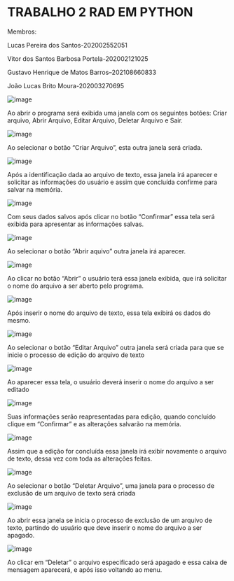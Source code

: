 # TRABALHO 2 RAD EM PYTHON
Membros: 

Lucas Pereira dos Santos-202002552051

Vitor dos Santos Barbosa Portela-202002121025

Gustavo Henrique de Matos Barros–202108660833

João Lucas Brito Moura-202003270695


![image](https://user-images.githubusercontent.com/112867758/200859977-ad0d2651-2489-4108-a09f-d73b62083056.png)

Ao abrir o programa será exibida uma janela com os seguintes botões: Criar arquivo, Abrir Arquivo, 
Editar Arquivo, Deletar Arquivo e Sair.

![image](https://user-images.githubusercontent.com/112867758/200860209-474703e4-3f62-4bac-b878-870c7517a762.png)

Ao selecionar o botão “Criar Arquivo”, esta outra janela será criada.

![image](https://user-images.githubusercontent.com/112867758/201114258-6cb2ed64-3ee2-4266-97d1-a61ca83a5456.png)

Após a identificação dada ao arquivo de texto, essa janela irá aparecer e solicitar as informações do 
usuário e assim que concluída confirme para salvar na memória.

![image](https://user-images.githubusercontent.com/112867758/201114175-4f51918e-2f70-4f86-99e8-f81dc25dd7f3.png)

Com seus dados salvos após clicar no botão “Confirmar” essa tela será exibida para apresentar as 
informações salvas.

![image](https://user-images.githubusercontent.com/112867758/200860951-a0d18115-0911-495e-b5e8-8fd400ef6ba3.png)

Ao selecionar o botão “Abrir aquivo” outra janela irá aparecer.

![image](https://user-images.githubusercontent.com/112867758/200861053-dfd755e4-1220-4af0-a2fa-4a51d6885e9e.png)

Ao clicar no botão “Abrir” o usuário terá essa janela exibida, que irá solicitar o nome do arquivo a ser 
aberto pelo programa.

![image](https://user-images.githubusercontent.com/112867758/201114034-3cd113c6-b6f0-4c08-9e67-626aeb552f63.png)

Após inserir o nome do arquivo de texto, essa tela exibirá os dados do mesmo.

![image](https://user-images.githubusercontent.com/112867758/200861820-32eca84c-606f-45e1-92cd-ce00c4731293.png)

Ao selecionar o botão “Editar Arquivo” outra janela será criada para que se inicie o processo de 
edição do arquivo de texto

![image](https://user-images.githubusercontent.com/112867758/200861917-ec5b6ac7-0d88-4daa-a3e7-dacfd52cd818.png)

Ao aparecer essa tela, o usuário deverá inserir o nome do arquivo a ser editado

![image](https://user-images.githubusercontent.com/112867758/201113903-77d691b0-55ff-4920-9463-8bb050870c59.png)

Suas informações serão reapresentadas para edição, quando concluído clique em “Confirmar” e as 
alterações salvarão na memória.

![image](https://user-images.githubusercontent.com/112867758/201113688-0117b0d5-1b6b-40e7-9fc6-ea2a66892867.png)

Assim que a edição for concluída essa janela irá exibir novamente o arquivo de texto, dessa vez com 
toda as alterações feitas.

![image](https://user-images.githubusercontent.com/112867758/200862730-6152c711-0ee8-4b2e-88af-150c6d3c3ce7.png)

Ao selecionar o botão “Deletar Arquivo”, uma janela para o processo de exclusão de um arquivo de 
texto será criada

![image](https://user-images.githubusercontent.com/112867758/200862902-9ed0ed5a-b15b-477f-8b55-19a02ce3720e.png)

Ao abrir essa janela se inicia o processo de exclusão de um arquivo de texto, partindo do usuário que 
deve inserir o nome do arquivo a ser apagado.

![image](https://user-images.githubusercontent.com/112867758/200863020-9e59eaa0-e7a3-45f3-9bb7-ec7bcf1d6544.png)

Ao clicar em “Deletar” o arquivo especificado será apagado e essa caixa de mensagem aparecerá, e 
após isso voltando ao menu.

